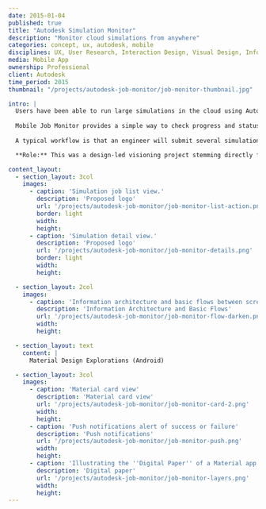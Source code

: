 ```yaml
---
date: 2015-01-04
published: true
title: "Autodesk Simulation Monitor"
description: "Monitor cloud simulations from anywhere"
categories: concept, ux, autodesk, mobile
disciplines: UX, User Research, Interaction Design, Visual Design, Information Architecture
media: Mobile App
ownership: Professional
client: Autodesk
time_period: 2015
thumbnail: "/projects/autodesk-job-monitor/job-monitor-thumbnail.jpg"

intro: |
  Users have been able to run large simulations in the cloud using Autodesk Simulation 360 since 2012. There has been an inherent limitation that these simulation jobs can only be monitored and managed from the source machine—often a desktop engineering computer. 
  
  Mobile Job Monitor provides a simple way to check progress and status of cloud simulations, which may take hours or sometimes even days to complete. 
  
  A typical workflow is that an engineer will submit several simulation jobs to solve in the afternoon before leaving the office, and will want monitor them that evening as they run. If something unexpected occurs they could often make a quick fix and still have results in the morning.

  **Role:** This was a design-led visioning project stemming directly from user feedback and journey mapping observations. I designed the workflow, created mockups, and built a simple prototyope in conjunction with an Android development course I was taking at the time. The app read static data rather than via a live API. 

content_layout:
  - section_layout: 3col
    images:
      - caption: 'Simulation job list view.'
        description: 'Proposed logo'
        url: '/projects/autodesk-job-monitor/job-monitor-list-action.png'
        border: light
        width:
        height:
      - caption: 'Simulation detail view.'
        description: 'Proposed logo'
        url: '/projects/autodesk-job-monitor/job-monitor-details.png'
        border: light
        width:
        height:

  - section_layout: 2col
    images:
      - caption: 'Information architecture and basic flows between screens.'
        description: 'Information Architecture and Basic Flows'
        url: '/projects/autodesk-job-monitor/job-monitor-flow-darken.png'
        width:
        height:

  - section_layout: text
    content: |
      Material Design Explorations (Android)

  - section_layout: 3col
    images:
      - caption: 'Material card view'
        description: 'Material card view'
        url: '/projects/autodesk-job-monitor/job-monitor-card-2.png'
        width:
        height:
      - caption: 'Push notifications alert of success or failure'
        description: 'Push notifications'
        url: '/projects/autodesk-job-monitor/job-monitor-push.png'
        width:
        height:
      - caption: 'Illustrating the ''Digital Paper'' of a Material app'
        description: 'Digital paper'
        url: '/projects/autodesk-job-monitor/job-monitor-layers.png'
        width:
        height: 
---
```

